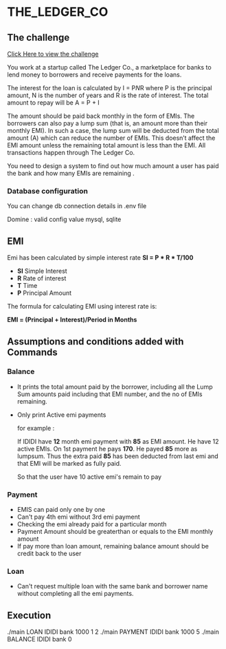# THE_LEDGER_CO


## The challenge

[Click Here to view the challenge](https://www.geektrust.in/coding-problem/backend/ledger-co)

You work at a startup called The Ledger Co., a marketplace for banks to lend money to borrowers and receive payments for the loans.

The interest for the loan is calculated by I = P*N*R where P is the principal amount, N is the number of years and R is the rate of interest. The total amount to repay will be A = P + I

The amount should be paid back monthly in the form of EMIs. The borrowers can also pay a lump sum (that is, an amount more than their monthly EMI). In such a case, the lump sum will be deducted from the total amount (A) which can reduce the number of EMIs. This doesn’t affect the EMI amount unless the remaining total amount is less than the EMI. All transactions happen through The Ledger Co.

You need to design a system to find out how much amount a user has paid the bank and how many EMIs are remaining .


### Database configuration
You can change db connection details in .env file

Domine : valid config value mysql, sqlite

## EMI
Emi has been calculated by simple interest rate
**SI = P * R * T/100**

* **SI** Simple Interest
* **R**	 Rate of interest
* **T**	 Time
* **P**	 Principal Amount


The formula for calculating EMI using interest rate is:

**EMI = (Principal + Interest)/Period in Months**



## Assumptions and conditions added with Commands

### Balance
- It prints the total amount paid by the borrower, including all the Lump Sum amounts paid including that EMI number, and the no of EMIs remaining.
- Only print Active emi payments
  
  for example : 
    
    If IDIDI have **12** month emi payment with **85** as EMI amount. He have 12 active EMIs. On 1st payment he pays **170**. He payed **85** more as lumpsum. 
    Thus the extra paid **85** has been deducted from last emi and that EMI will be marked as fully paid.

    So that the user have 10 active emi's remain to pay


### Payment
- EMIS can paid only one by one
- Can't pay 4th emi without 3rd emi payment
- Checking the emi already paid for a particular month
- Payment Amount should be greaterthan or equals to the EMI monthly amount
- If pay more than loan amount, remaining balance amount should be credit back to the user


### Loan
- Can't request multiple loan with the same bank and borrower name without completing all the emi payments.




## Execution

./main LOAN IDIDI bank 1000 1 2
./main PAYMENT IDIDI bank 1000 5
./main BALANCE IDIDI bank 0

